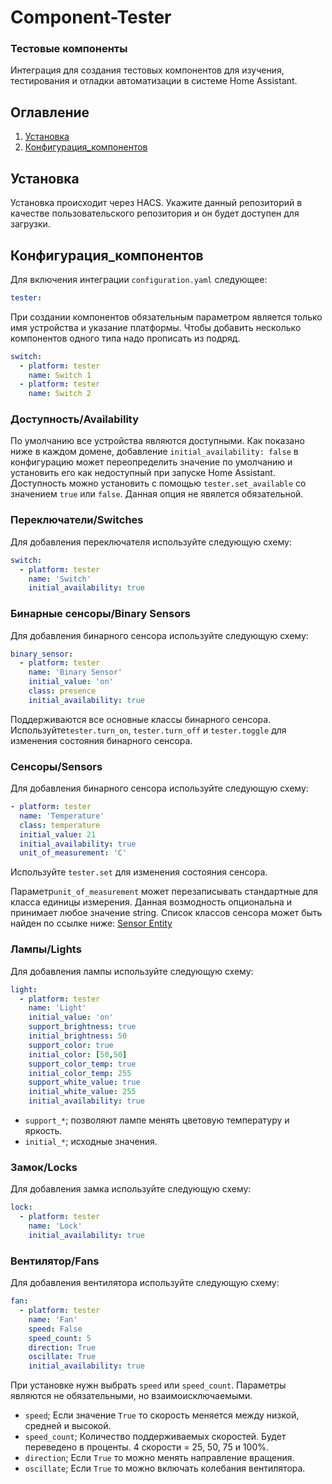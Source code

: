 # Component-Tester
### Тестовые компоненты 
Интеграция для создания тестовых компонентов для изучения, тестирования и отладки автоматизации в системе Home Assistant.

## Оглавление
1. [Установка](#Установка)
2. [Конфигурация_компонентов](#Конфигурация_компонентов)

## Установка

Установка происходит через HACS. Укажите данный репозиторий в качестве пользовательского репозитория и он будет доступен для загрузки.

## Конфигурация_компонентов

Для включения интеграции `configuration.yaml` следующее:

```yaml
tester:
```
При создании компонентов обязательным параметром является только имя устройства и указание платформы.
Чтобы добавить несколько компонентов одного типа надо прописать из подряд.

```yaml
switch:
  - platform: tester
    name: Switch 1
  - platform: tester
    name: Switch 2
```

### Доступность/Availability

По умолчанию все устройства являются доступными.
Как показано ниже в каждом домене, добавление `initial_availability: false`
в конфигурацию может переопределить значение по умолчанию и установить его как недоступный при запуске Home Assistant.
Доступность можно установить с помощью `tester.set_available`
со значением `true` или `false`.
Данная опция не явялется обязательной.


### Переключатели/Switches

Для добавления переключателя используйте следующую схему:

```yaml
switch:
  - platform: tester
    name: 'Switch'
    initial_availability: true
```


### Бинарные сенсоры/Binary Sensors

Для добавления бинарного сенсора используйте следующую схему:

```yaml
binary_sensor:
  - platform: tester
    name: 'Binary Sensor'
    initial_value: 'on'
    class: presence
    initial_availability: true
```
Поддерживаются все основные классы бинарного сенсора.
Используйте`tester.turn_on`, `tester.turn_off` и `tester.toggle` для изменения состояния бинарного сенсора.


### Сенсоры/Sensors

Для добавления бинарного сенсора используйте следующую схему:

```yaml
- platform: tester
  name: 'Temperature'
  class: temperature
  initial_value: 21
  initial_availability: true
  unit_of_measurement: 'C'
```

Используйте `tester.set` для изменения состояния сенсора.

Параметр`unit_of_measurement` может перезаписывать стандартные для класса единицы измерения.
Данная возмодность опциональна и принимает любое значение string. Список классов сенсора может быть найден по ссылке ниже:
[Sensor Entity](https://developers.home-assistant.io/docs/core/entity/sensor/)

### Лампы/Lights

Для добавления лампы используйте следующую схему:

```yaml
light:
  - platform: tester
    name: 'Light'
    initial_value: 'on'
    support_brightness: true
    initial_brightness: 50
    support_color: true
    initial_color: [50,50]
    support_color_temp: true
    initial_color_temp: 255
    support_white_value: true
    initial_white_value: 255
    initial_availability: true
```

- `support_*`; позволяют лампе менять цветовую температуру и яркость.
- `initial_*`; исходные значения.
  
### Замок/Locks

Для добавления замка используйте следующую схему:

```yaml
lock:
  - platform: tester
    name: 'Lock'
    initial_availability: true
```


### Вентилятор/Fans

Для добавления вентилятора используйте следующую схему:

```yaml
fan:
  - platform: tester
    name: 'Fan'
    speed: False
    speed_count: 5
    direction: True
    oscillate: True
    initial_availability: true
```

 При установке нужн выбрать `speed` или `speed_count`. Параметры являются не обязательными, но взаимоисключаемыми.
- `speed`; Если значение `True` то скорость меняется между низкой, средней и высокой.
- `speed_count`; Количество поддерживаемых скоростей. Будет переведено в проценты.
 4 скорости = 25, 50, 75 и 100%.
- `direction`; Если `True` то можно менять направление вращения.
- `oscillate`; Если `True` то можно включать колебания вентилятора.

